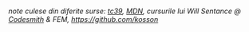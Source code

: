 ###### note culese din diferite surse: [tc39](https://tc39.es/ecma262/), [MDN](https://developer.mozilla.org/en-US/), cursurile lui Will Sentance @ [Codesmith](https://www.codesmith.io/) & FEM, https://github.com/kosson
